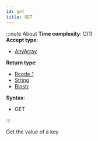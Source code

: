 ```yaml
---
id: get
title: GET
---
```


:::note About
**Time complexity**: O(1)  
**Accept type**:

- [AnyArray](protocol/data-types#any-array)

**Return type**:

- [Rcode 1](protocol/response-codes)
- [String](skyhash#strings-)
- [Binstr](skyhash#strings-)

**Syntax**:

- GET <key>

:::

Get the value of a key
